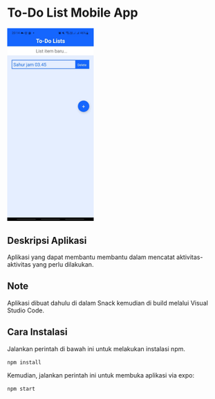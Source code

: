 # To-Do List Mobile App

<img src="assets/Screenshot.jpeg" width="200">

## Deskripsi Aplikasi
Aplikasi yang dapat membantu membantu dalam mencatat aktivitas-aktivitas yang perlu dilakukan.

## Note
Aplikasi dibuat dahulu di dalam Snack kemudian di build melalui Visual Studio Code.

## Cara Instalasi
Jalankan perintah di bawah ini untuk melakukan instalasi npm.

```
npm install
```

Kemudian, jalankan perintah ini untuk membuka aplikasi via expo:
```
npm start
```